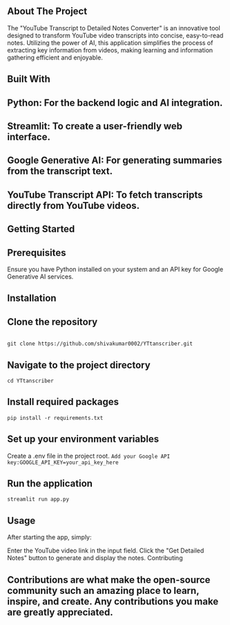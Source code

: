 ## About The Project

The "YouTube Transcript to Detailed Notes Converter" is an innovative tool designed to transform YouTube video transcripts into concise, easy-to-read notes. Utilizing the power of AI, this application simplifies the process of extracting key information from videos, making learning and information gathering efficient and enjoyable.

## Built With
## Python: For the backend logic and AI integration.
## Streamlit: To create a user-friendly web interface.
## Google Generative AI: For generating summaries from the transcript text.
## YouTube Transcript API: To fetch transcripts directly from YouTube videos. 

## Getting Started

## Prerequisites
Ensure you have Python installed on your system and an API key for Google Generative AI services.
## Installation
## Clone the repository
```

git clone https://github.com/shivakumar0002/YTtanscriber.git
```
## Navigate to the project directory
```
cd YTtanscriber
```
## Install required packages
```
pip install -r requirements.txt
 ```
 ## Set up your environment variables
Create a .env file in the project root.
```Add your Google API key:GOOGLE_API_KEY=your_api_key_here  ```
## Run the application
```
streamlit run app.py
```

## Usage

After starting the app, simply:

Enter the YouTube video link in the input field.
Click the "Get Detailed Notes" button to generate and display the notes.
Contributing

## Contributions are what make the open-source community such an amazing place to learn, inspire, and create. Any contributions you make are greatly appreciated.
